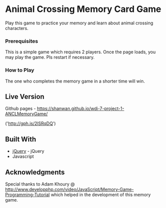 # Animal Crossing Memory Card Game

Play this game to practice your memory and learn about animal crossing characters.

### Prerequisites

This is a simple game which requires 2 players. Once the page loads, you may play the game. Pls restart if necessary.

### How to Play

The one who completes the memory game in a shorter time will win.

## Live Version

Github pages -
https://shanwan.github.io/wdi-7-project-1-ANCLMemoryGame/

('http://gph.is/2lSRqDQ')

## Built With

* [jQuery](http://jquery.com/) - jQuery
* Javascript

## Acknowledgments

Special thanks to Adam Khoury @ http://www.developphp.com/video/JavaScript/Memory-Game-Programming-Tutorial which helped in the development of this memory game.
